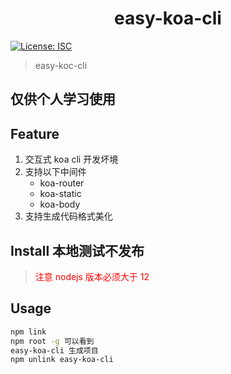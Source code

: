 <h1 align="center">easy-koa-cli</h1>

<p>
  <a href="#" target="_blank">
    <img alt="License: ISC" src="https://img.shields.io/badge/License-ISC-yellow.svg" />
  </a>
</p>

> easy-koc-cli

## 仅供个人学习使用
## Feature

1. 交互式 koa cli 开发坏境
2. 支持以下中间件
   - koa-router
   - koa-static
   - koa-body
3. 支持生成代码格式美化

## Install 本地测试不发布

> <span style="color:red">注意 nodejs 版本必须大于 12 </span>
## Usage

```sh
npm link
npm root -g 可以看到
easy-koa-cli 生成项目
npm unlink easy-koa-cli
```


